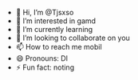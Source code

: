 - 👋 Hi, I’m @Tjsxso
- 👀 I’m interested in gamd
- 🌱 I’m currently learning 
- 💞️ I’m looking to collaborate on you
- 📫 How to reach me mobil
- 😄 Pronouns: Dl
- ⚡ Fun fact: noting

<!---
Tjsxso/Tjsxso is a ✨ special ✨ repository because its `README.md` (this file) appears on your GitHub profile.
You can click the Preview link to take a look at your changes.
--->
